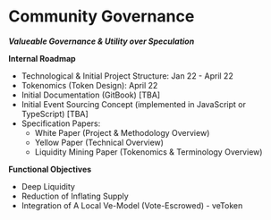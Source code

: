 # Community Governance
**_Valueable Governance & Utility over Speculation_**

**Internal Roadmap**
- Technological & Initial Project Structure: Jan 22 - April 22
- Tokenomics (Token Design): April 22
- Initial Documentation (GitBook) [TBA]
- Initial Event Sourcing Concept (implemented in JavaScript or TypeScript) [TBA]
- Specification Papers:
  - White Paper (Project & Methodology Overview)
  - Yellow Paper (Technical Overview)
  - Liquidity Mining Paper (Tokenomics & Terminology Overview)

**Functional Objectives**
- Deep Liquidity
- Reduction of Inflating Supply
- Integration of A Local Ve-Model (Vote-Escrowed) - veToken
